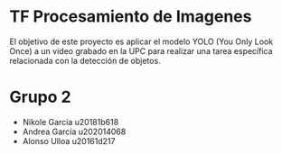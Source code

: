 # TF Procesamiento de Imagenes
El objetivo de este proyecto es aplicar el modelo YOLO (You Only Look Once) a un video grabado en la UPC para realizar una tarea específica relacionada con la detección de objetos.
# Grupo 2
- Nikole García u20181b618
- Andrea García u202014068
- Alonso Ulloa u20161d217

